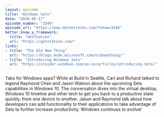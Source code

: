 ```yaml
---
layout: episode
title: "Windows Sets"
date: "2018-05-17"
episode_number: "1546"
episode_url: "https://www.dotnetrocks.com/?show=1546"
better_know_a_framework:
  title: "GetStation"
  url: "https://getstation.com/"
links:
- title: "The Old New Thing"
  url: "https://blogs.msdn.microsoft.com/oldnewthing/"
- title: "Introducing Windows Sets"
  url: "https://insider.windows.com/en-us/articles/introducing-sets/"
---
```


Tabs for Windows apps? While at Build in Seattle, Carl and Richard talked to legend Raymond Chen and Jason Watson about the upcoming Sets capabilities in Windows 10. The conversation dives into the virtual desktop, Windows 10 timeline and other tech to get you back to a productive state quickly, from one device to another. Jason and Raymond talk about how developers can add functionality to their applications to take advantage of Sets to further increase productivity. Windows continues to evolve!
